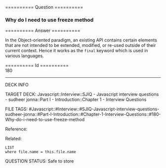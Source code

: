 ========== Question ==========  

### Why do I need to use freeze method  

========== Answer ==========  

In the Object-oriented paradigm, an existing API contains certain elements that
are not intended to be extended, modified, or re-used outside of their current
context. Hence it works as the `final` keyword which is used in various
languages.

========== Id ==========  
180

---

DECK INFO

TARGET DECK: Javascript::Interview::SJIQ - Javascript interview questions - sudheer jonna::Part I - Introduction::Chapter 1 - Interview Questions

FILE TAGS: #Javascript::#Interview::#SJIQ-Javascript-interview-questions-sudheer-jonna::#Part-I-Introduction::#Chapter-1-Interview-Questions::#180-Why-do-i-need-to-use-freeze-method

Reference:

Related:

```dataview
LIST
where file.name = this.file.name
```

QUESTION STATUS: Safe to store
